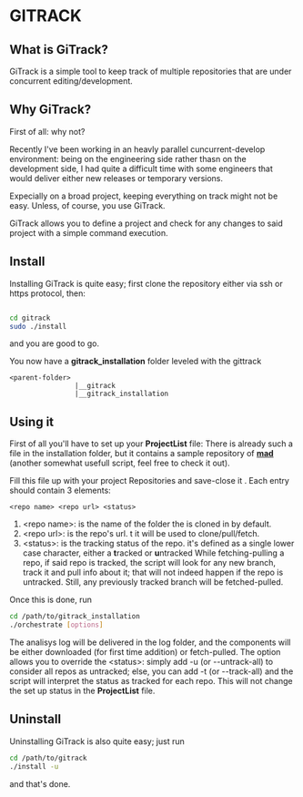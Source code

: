 # GITRACK

## What is GiTrack?

GiTrack is a simple tool to keep track of multiple repositories  that are under concurrent editing/development.

## Why GiTrack?

First of all: why not? 

Recently I've been working in an heavly parallel cuncurrent-develop environment: being on the engineering side rather thasn
on the development side, I had quite a difficult time with some engineers that would deliver either new releases or temporary versions.

Expecially on a broad project, keeping everything on track might not be easy. Unless, of course, you use GiTrack.

GiTrack allows you to define a project and check for any changes to said project with a simple command execution.


## Install

Installing GiTrack is quite easy; first clone the repository either via ssh or https protocol, then:

``` bash

cd gitrack 
sudo ./install 
```

and you are good to go.

You now have a **gitrack_installation** folder leveled with the gittrack

```
<parent-folder>
				|__gitrack
				|__gitrack_installation
```

## Using it

First of all you'll have to set up your **ProjectList** file:
There is already such a file in the installation folder, but it contains a sample repository of **[mad](git@github.com:franava/mad.git)** 
(another somewhat usefull script, feel free to check it out).

Fill this file up with your project Repositories and save-close it .
Each entry should contain 3 elements:
```
<repo name> <repo url> <status>
```
1. \<repo name>: is the name of the folder the is cloned in by default.
1. \<repo url>:  is the repo's url. t it will be used to clone/pull/fetch.
1. \<status>:	is the tracking status of the repo. it's defined as a single lower case character, either a **t**racked or **u**ntracked
While fetching-pulling a repo, if said repo is tracked, the script will look for any new branch, track it and pull info about it; 
that will not indeed happen if the repo is untracked. Still, any previously tracked branch will be fetched-pulled.

Once this is done, run
```bash
cd /path/to/gitrack_installation
./orchestrate [options]
```
The analisys log will be delivered in the log folder, and the components will be either downloaded (for first time addition) or fetch-pulled.
The option allows you to override the \<status>: simply add -u (or --untrack-all) to consider all repos as untracked; else, you can add -t (or --track-all)
and the script will interpret the status as tracked for each repo. This will not change the set up status in the **ProjectList** file.

## Uninstall

Uninstalling GiTrack is also quite easy; just run

```bash
cd /path/to/gitrack
./install -u
```
and that's done.



